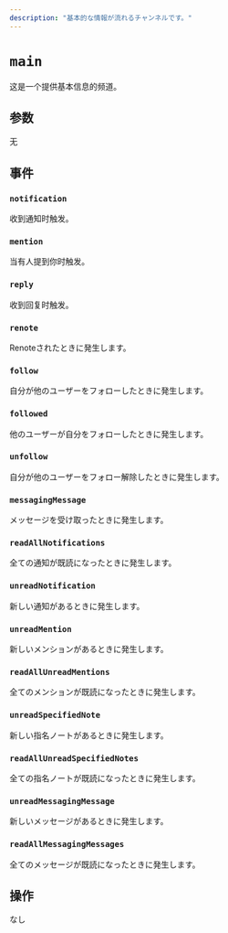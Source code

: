 ```yaml
---
description: "基本的な情報が流れるチャンネルです。"
---
```


# `main`

这是一个提供基本信息的频道。

## 参数

无

## 事件

### `notification`

<MkSchemaViewer :schema="{
$ref: 'misskey://Notification'
}"/>

收到通知时触发。

### `mention`

<MkSchemaViewer :schema="{
$ref: 'misskey://Note'
}"/>

当有人提到你时触发。

### `reply`

<MkSchemaViewer :schema="{
$ref: 'misskey://Note'
}"/>

收到回复时触发。

### `renote`

<MkSchemaViewer :schema="{
$ref: 'misskey://Note'
}"/>

Renoteされたときに発生します。

### `follow`

<MkSchemaViewer :schema="{
$ref: 'misskey://User'
}"/>

自分が他のユーザーをフォローしたときに発生します。

### `followed`

<MkSchemaViewer :schema="{
$ref: 'misskey://User'
}"/>

他のユーザーが自分をフォローしたときに発生します。

### `unfollow`

<MkSchemaViewer :schema="{
$ref: 'misskey://User'
}"/>

自分が他のユーザーをフォロー解除したときに発生します。

### `messagingMessage`

<MkSchemaViewer :schema="{
$ref: 'misskey://MessagingMessage'
}"/>

メッセージを受け取ったときに発生します。

### `readAllNotifications`

全ての通知が既読になったときに発生します。

### `unreadNotification`

新しい通知があるときに発生します。

### `unreadMention`

新しいメンションがあるときに発生します。

### `readAllUnreadMentions`

全てのメンションが既読になったときに発生します。

### `unreadSpecifiedNote`

新しい指名ノートがあるときに発生します。

### `readAllUnreadSpecifiedNotes`

全ての指名ノートが既読になったときに発生します。

### `unreadMessagingMessage`

新しいメッセージがあるときに発生します。

### `readAllMessagingMessages`

全てのメッセージが既読になったときに発生します。

## 操作

なし
